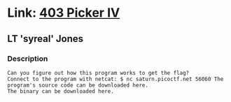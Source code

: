 # Link: [403 Picker IV](https://play.picoctf.org/practice/challenge/403)

## LT 'syreal' Jones

### Description

```
Can you figure out how this program works to get the flag?
Connect to the program with netcat: $ nc saturn.picoctf.net 56060 The program's source code can be downloaded here.
The binary can be downloaded here.
```
